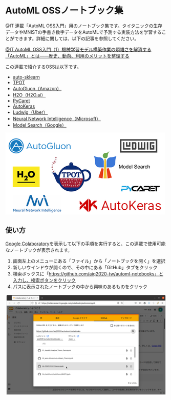 # AutoML OSSノートブック集

@IT 連載「AutoML OSS入門」用のノートブック集です。タイタニックの生存データやMNISTの手書き数字データをAutoMLで予測する実装方法を学習することができます。詳細に関しては、以下の記事を参照してください。

[@IT AutoML OSS入門（1）機械学習モデル構築作業の煩雑さを解消する「AutoML」とは――歴史、動向、利用のメリットを整理する](https://www.atmarkit.co.jp/ait/articles/2107/02/news006.html)

この連載で紹介するOSSは以下です。

 - [auto-sklearn](https://github.com/aiq2020-tw/automl-notebooks/tree/main/02_auto-sklearn)
 - [TPOT](https://github.com/aiq2020-tw/automl-notebooks/tree/main/03_TPOT)
 - [AutoGluon（Amazon）](https://github.com/aiq2020-tw/automl-notebooks/tree/main/04_AutoGluon)
 - [H2O（H2O.ai）](https://github.com/aiq2020-tw/automl-notebooks/tree/main/05_H2O)
 - [PyCaret](https://github.com/aiq2020-tw/automl-notebooks/tree/main/06_PyCaret)
 - [AutoKeras](https://github.com/aiq2020-tw/automl-notebooks/tree/main/07_AutoKeras)
 - [Ludwig（Uber）](https://github.com/aiq2020-tw/automl-notebooks/tree/main/08_Ludwig)
 - [Neural Network Intelligence（Microsoft）](https://github.com/aiq2020-tw/automl-notebooks/tree/main/09_NNI)
 - [Model Search（Google）](https://github.com/aiq2020-tw/automl-notebooks/tree/main/10_Model_Search)

![logos](logos.png) 

## 使い方

[Google Colaboratory](https://colab.research.google.com/notebooks/intro.ipynb)を表示して以下の手順を実行すると、この連載で使用可能なノートブックが表示されます。
 
1. 画面左上のメニューにある「ファイル」から「ノートブックを開く」を選択
2. 新しいウインドウが開くので、その中にある「GitHub」タブをクリック
3. 検索ボックスに「https://github.com/aiq2020-tw/automl-notebooks」と入力し、検索ボタンをクリック
4. パスに表示されたノートブックの中から興味のあるものをクリック

![open_notebook](open_notebook.png) 
